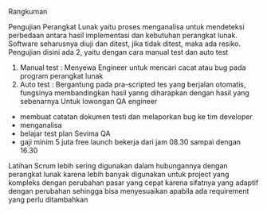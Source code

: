 Rangkuman

Pengujian Perangkat Lunak yaitu proses menganalisa untuk mendeteksi perbedaan antara hasil implementasi dan kebutuhan perangkat lunak. Software seharusnya diuji dan ditest, jika tidak ditest, maka ada resiko. Pengujian disini ada 2, yaitu dengan cara manual test dan auto test
1. Manual test : Menyewa Engineer untuk mencari cacat atau bug pada program perangkat lunak
2. Auto test : Bergantung pada pra-scripted tes yang berjalan otomatis, fungsinya membandingkan hasil yanng diharapkan dengan hasil yang sebenarnya
Untuk lowongan QA engineer
- membuat catatan dokumen testi dan melaporkan bug ke tim developer
- menganalisa
- belajar test plan
Sevima QA
- gaji minim 5 juta free launch bekerja dari jam 08.30 sampai dengan 16.30

Latihan
Scrum lebih sering digunakan dalam hubungannya dengan perangkat lunak karena lebih banyak digunakan untuk project yang kompleks dengan perubahan pasar yang cepat karena sifatnya yang adaptif dengan perubahan sehingga bisa menyesuaikan apabila ada requirement yang perlu ditambahkan
